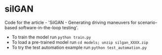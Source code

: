 # silGAN

Code for the article - 'SilGAN - Generating driving maneuvers for scenario-based software-in-the-loop testing'. 

* To train the model run `python train.py`
* To load a pre-trained model run `cd models; unzip silgan_XXXX.zip`
* To try the test automation example run `python test_automation.py`
